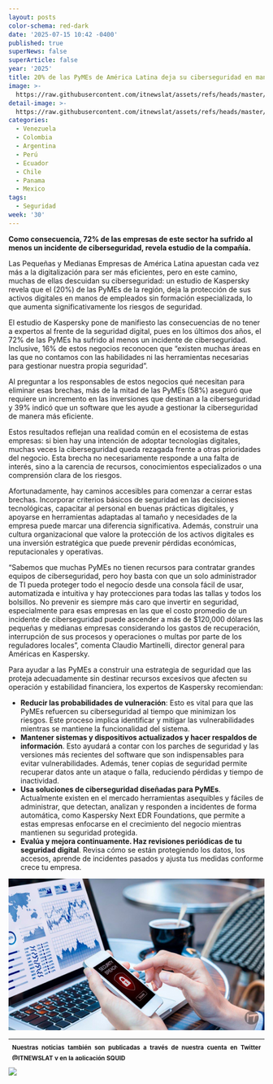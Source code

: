 ```yaml
---
layout: posts
color-schema: red-dark
date: '2025-07-15 10:42 -0400'
published: true
superNews: false
superArticle: false
year: '2025'
title: 20% de las PyMEs de América Latina deja su ciberseguridad en manos inexpertas
image: >-
  https://raw.githubusercontent.com/itnewslat/assets/refs/heads/master/img/540x320/ciberseguridad-empresarial-p.jpg
detail-image: >-
  https://raw.githubusercontent.com/itnewslat/assets/refs/heads/master/img/1024x680/ciberseguridad-empresarial-g.jpg
categories:
  - Venezuela
  - Colombia
  - Argentina
  - Perú
  - Ecuador
  - Chile
  - Panama
  - Mexico
tags:
  - Seguridad
week: '30'
---
```

**Como consecuencia, 72% de las empresas de este sector ha sufrido al menos un incidente de ciberseguridad, revela estudio de la compañía.**

Las Pequeñas y Medianas Empresas de América Latina apuestan cada vez más a la digitalización para ser más eficientes, pero en este camino, muchas de ellas descuidan su ciberseguridad: un estudio de Kaspersky revela que el (20%) de las PyMEs de la región, deja la protección de sus activos digitales en manos de empleados sin formación especializada, lo que aumenta significativamente los riesgos de seguridad. 

El estudio de Kaspersky pone de manifiesto las consecuencias de no tener a expertos al frente de la seguridad digital, pues en los últimos dos años, el 72% de las PyMEs ha sufrido al menos un incidente de ciberseguridad. Inclusive, 16% de estos negocios reconocen que “existen muchas áreas en las que no contamos con las habilidades ni las herramientas necesarias para gestionar nuestra propia seguridad”.

Al preguntar a los responsables de estos negocios qué necesitan para eliminar esas brechas, más de la mitad de las PyMEs (58%) aseguró que requiere un incremento en las inversiones que destinan a la ciberseguridad y 39% indicó que un software que les ayude a gestionar la ciberseguridad de manera más eficiente. 

Estos resultados reflejan una realidad común en el ecosistema de estas empresas: si bien hay una intención de adoptar tecnologías digitales, muchas veces la ciberseguridad queda rezagada frente a otras prioridades del negocio. Esta brecha no necesariamente responde a una falta de interés, sino a la carencia de recursos, conocimientos especializados o una comprensión clara de los riesgos. 

Afortunadamente, hay caminos accesibles para comenzar a cerrar estas brechas. Incorporar criterios básicos de seguridad en las decisiones tecnológicas, capacitar al personal en buenas prácticas digitales, y apoyarse en herramientas adaptadas al tamaño y necesidades de la empresa puede marcar una diferencia significativa. Además, construir una cultura organizacional que valore la protección de los activos digitales es una inversión estratégica que puede prevenir pérdidas económicas, reputacionales y operativas. 

“Sabemos que muchas PyMEs no tienen recursos para contratar grandes equipos de ciberseguridad, pero hoy basta con que un solo administrador de TI pueda proteger todo el negocio desde una consola fácil de usar, automatizada e intuitiva y hay protecciones para todas las tallas y todos los bolsillos. No prevenir es siempre más caro que invertir en seguridad, especialmente para esas empresas en las que el costo promedio de un incidente de ciberseguridad puede ascender a más de $120,000 dólares las pequeñas y medianas empresas considerando los gastos de recuperación, interrupción de sus procesos y operaciones o multas por parte de los reguladores locales”, comenta Claudio Martinelli, director general para Américas en Kaspersky. 

Para ayudar a las PyMEs a construir una estrategia de seguridad que las proteja adecuadamente sin destinar recursos excesivos que afecten su operación y estabilidad financiera, los expertos de Kaspersky recomiendan:

- **Reducir las probabilidades de vulneración**:  Esto es vital para que las PyMEs refuercen su ciberseguridad al tiempo que minimizan los riesgos. Este proceso implica identificar y mitigar las vulnerabilidades mientras se mantiene la funcionalidad del sistema.
- **Mantener sistemas y dispositivos actualizados y hacer respaldos de información**. Esto ayudará a contar con los parches de seguridad y las versiones más recientes del software que son indispensables para evitar vulnerabilidades. Además, tener copias de seguridad permite recuperar datos ante un ataque o falla, reduciendo pérdidas y tiempo de inactividad.
- **Usa soluciones de ciberseguridad diseñadas para PyMEs**. Actualmente existen en el mercado herramientas asequibles y fáciles de administrar, que detectan, analizan y responden a incidentes de forma automática, como Kaspersky Next EDR Foundations, que permite a estas empresas enfocarse en el crecimiento del negocio mientras mantienen su seguridad protegida.
- **Evalúa y mejora continuamente. Haz revisiones periódicas de tu seguridad digital**. Revisa cómo se están protegiendo los datos, los accesos, aprende de incidentes pasados y ajusta tus medidas conforme crece tu empresa.

![](https://raw.githubusercontent.com/itnewslat/assets/refs/heads/master/img/540x320/ciberseguridad-empresarial-p.jpg)

<table style="height: 42px;" width="569">
<tbody>
<tr>
<td style="text-align: justify;"><sub><strong>Nuestras noticias también son publicadas a través de nuestra cuenta en Twitter <a href="https://twitter.com/itnewslat?lang=es">@ITNEWSLAT</a> y en la aplicación <a href="https://squidapp.co/en/">SQUID</a></strong></sub></td>
</tr>
</tbody>
</table>

<img src="https://tracker.metricool.com/c3po.jpg?hash=56f88a41e39ab42c063cc51676587a04"/>